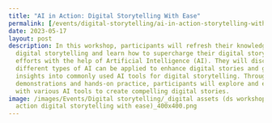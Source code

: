 ```yaml
---
title: "AI in Action: Digital Storytelling With Ease"
permalink: [/events/digital-storytelling/ai-in-action-storytelling-with-ease/](https://imda-pixel.sg/event/390)
date: 2023-05-17
layout: post
description: In this workshop, participants will refresh their knowledge on
  digital storytelling and learn how to supercharge their digital storytelling
  efforts with the help of Artificial Intelligence (AI). They will discover how
  different types of AI can be applied to enhance digital stories and gain
  insights into commonly used AI tools for digital storytelling. Through live
  demonstrations and hands-on practice, participants will explore and experiment
  with various AI tools to create compelling digital stories.
image: /images/Events/Digital storytelling/_digital assets (ds workshop - ai in
  action digital storytelling with ease)_400x400.png
---
```

